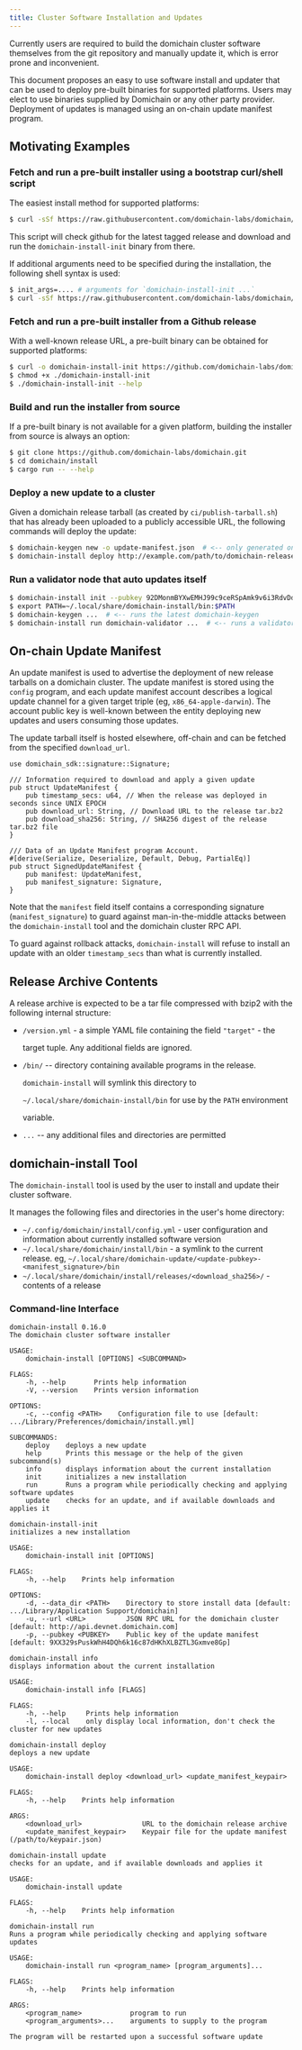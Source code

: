 ```yaml
---
title: Cluster Software Installation and Updates
---
```


Currently users are required to build the domichain cluster software themselves from the git repository and manually update it, which is error prone and inconvenient.

This document proposes an easy to use software install and updater that can be used to deploy pre-built binaries for supported platforms. Users may elect to use binaries supplied by Domichain or any other party provider. Deployment of updates is managed using an on-chain update manifest program.

## Motivating Examples

### Fetch and run a pre-built installer using a bootstrap curl/shell script

The easiest install method for supported platforms:

```bash
$ curl -sSf https://raw.githubusercontent.com/domichain-labs/domichain/v1.0.0/install/domichain-install-init.sh | sh
```

This script will check github for the latest tagged release and download and run the `domichain-install-init` binary from there.

If additional arguments need to be specified during the installation, the following shell syntax is used:

```bash
$ init_args=.... # arguments for `domichain-install-init ...`
$ curl -sSf https://raw.githubusercontent.com/domichain-labs/domichain/v1.0.0/install/domichain-install-init.sh | sh -s - ${init_args}
```

### Fetch and run a pre-built installer from a Github release

With a well-known release URL, a pre-built binary can be obtained for supported platforms:

```bash
$ curl -o domichain-install-init https://github.com/domichain-labs/domichain/releases/download/v1.0.0/domichain-install-init-x86_64-apple-darwin
$ chmod +x ./domichain-install-init
$ ./domichain-install-init --help
```

### Build and run the installer from source

If a pre-built binary is not available for a given platform, building the installer from source is always an option:

```bash
$ git clone https://github.com/domichain-labs/domichain.git
$ cd domichain/install
$ cargo run -- --help
```

### Deploy a new update to a cluster

Given a domichain release tarball \(as created by `ci/publish-tarball.sh`\) that has already been uploaded to a publicly accessible URL, the following commands will deploy the update:

```bash
$ domichain-keygen new -o update-manifest.json  # <-- only generated once, the public key is shared with users
$ domichain-install deploy http://example.com/path/to/domichain-release.tar.bz2 update-manifest.json
```

### Run a validator node that auto updates itself

```bash
$ domichain-install init --pubkey 92DMonmBYXwEMHJ99c9ceRSpAmk9v6i3RdvDdXaVcrfj  # <-- pubkey is obtained from whoever is deploying the updates
$ export PATH=~/.local/share/domichain-install/bin:$PATH
$ domichain-keygen ...  # <-- runs the latest domichain-keygen
$ domichain-install run domichain-validator ...  # <-- runs a validator, restarting it as necessary when an update is applied
```

## On-chain Update Manifest

An update manifest is used to advertise the deployment of new release tarballs on a domichain cluster. The update manifest is stored using the `config` program, and each update manifest account describes a logical update channel for a given target triple \(eg, `x86_64-apple-darwin`\). The account public key is well-known between the entity deploying new updates and users consuming those updates.

The update tarball itself is hosted elsewhere, off-chain and can be fetched from the specified `download_url`.

```text
use domichain_sdk::signature::Signature;

/// Information required to download and apply a given update
pub struct UpdateManifest {
    pub timestamp_secs: u64, // When the release was deployed in seconds since UNIX EPOCH
    pub download_url: String, // Download URL to the release tar.bz2
    pub download_sha256: String, // SHA256 digest of the release tar.bz2 file
}

/// Data of an Update Manifest program Account.
#[derive(Serialize, Deserialize, Default, Debug, PartialEq)]
pub struct SignedUpdateManifest {
    pub manifest: UpdateManifest,
    pub manifest_signature: Signature,
}
```

Note that the `manifest` field itself contains a corresponding signature \(`manifest_signature`\) to guard against man-in-the-middle attacks between the `domichain-install` tool and the domichain cluster RPC API.

To guard against rollback attacks, `domichain-install` will refuse to install an update with an older `timestamp_secs` than what is currently installed.

## Release Archive Contents

A release archive is expected to be a tar file compressed with bzip2 with the following internal structure:

- `/version.yml` - a simple YAML file containing the field `"target"` - the

  target tuple. Any additional fields are ignored.

- `/bin/` -- directory containing available programs in the release.

  `domichain-install` will symlink this directory to

  `~/.local/share/domichain-install/bin` for use by the `PATH` environment

  variable.

- `...` -- any additional files and directories are permitted

## domichain-install Tool

The `domichain-install` tool is used by the user to install and update their cluster software.

It manages the following files and directories in the user's home directory:

- `~/.config/domichain/install/config.yml` - user configuration and information about currently installed software version
- `~/.local/share/domichain/install/bin` - a symlink to the current release. eg, `~/.local/share/domichain-update/<update-pubkey>-<manifest_signature>/bin`
- `~/.local/share/domichain/install/releases/<download_sha256>/` - contents of a release

### Command-line Interface

```text
domichain-install 0.16.0
The domichain cluster software installer

USAGE:
    domichain-install [OPTIONS] <SUBCOMMAND>

FLAGS:
    -h, --help       Prints help information
    -V, --version    Prints version information

OPTIONS:
    -c, --config <PATH>    Configuration file to use [default: .../Library/Preferences/domichain/install.yml]

SUBCOMMANDS:
    deploy    deploys a new update
    help      Prints this message or the help of the given subcommand(s)
    info      displays information about the current installation
    init      initializes a new installation
    run       Runs a program while periodically checking and applying software updates
    update    checks for an update, and if available downloads and applies it
```

```text
domichain-install-init
initializes a new installation

USAGE:
    domichain-install init [OPTIONS]

FLAGS:
    -h, --help    Prints help information

OPTIONS:
    -d, --data_dir <PATH>    Directory to store install data [default: .../Library/Application Support/domichain]
    -u, --url <URL>          JSON RPC URL for the domichain cluster [default: http://api.devnet.domichain.com]
    -p, --pubkey <PUBKEY>    Public key of the update manifest [default: 9XX329sPuskWhH4DQh6k16c87dHKhXLBZTL3Gxmve8Gp]
```

```text
domichain-install info
displays information about the current installation

USAGE:
    domichain-install info [FLAGS]

FLAGS:
    -h, --help     Prints help information
    -l, --local    only display local information, don't check the cluster for new updates
```

```text
domichain-install deploy
deploys a new update

USAGE:
    domichain-install deploy <download_url> <update_manifest_keypair>

FLAGS:
    -h, --help    Prints help information

ARGS:
    <download_url>               URL to the domichain release archive
    <update_manifest_keypair>    Keypair file for the update manifest (/path/to/keypair.json)
```

```text
domichain-install update
checks for an update, and if available downloads and applies it

USAGE:
    domichain-install update

FLAGS:
    -h, --help    Prints help information
```

```text
domichain-install run
Runs a program while periodically checking and applying software updates

USAGE:
    domichain-install run <program_name> [program_arguments]...

FLAGS:
    -h, --help    Prints help information

ARGS:
    <program_name>            program to run
    <program_arguments>...    arguments to supply to the program

The program will be restarted upon a successful software update
```
